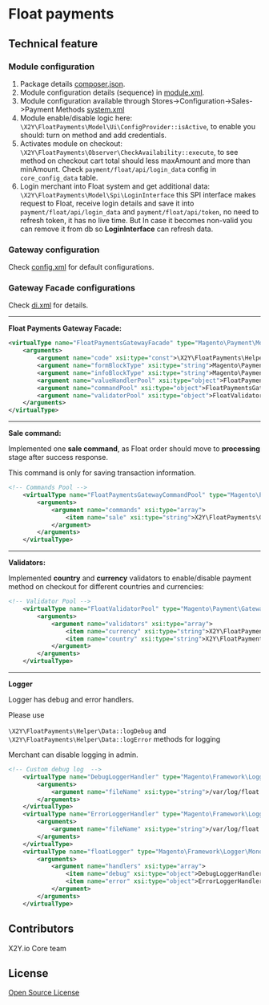 # Float payments

## Technical feature

### Module configuration

1. Package details [composer.json](composer.json).
2. Module configuration details (sequence) in [module.xml](etc/module.xml).
3. Module configuration available through Stores->Configuration->Sales->Payment Methods [system.xml](etc/adminhtml/system.xml)
4. Module enable/disable logic here: `\X2Y\FloatPayments\Model\Ui\ConfigProvider::isActive`, to enable you should: turn on method and add credentials.
5. Activates module on checkout: `\X2Y\FloatPayments\Observer\CheckAvailability::execute`, to see method on checkout cart total should less maxAmount and more than minAmount.
Check `payment/float/api/login_data` config in `core_config_data` table.
6. Login merchant into Float system and get additional data: `\X2Y\FloatPayments\Model\Spi\LoginInterface`
this SPI interface makes request to Float, receive login details and save it into
`payment/float/api/login_data` and `payment/float/api/token`, no need to refresh token, it has no live time.
But In case it becomes non-valid you can remove it from db so **LoginInterface** can refresh data.

### Gateway configuration

Check [config.xml](etc/config.xml) for default configurations.

### Gateway Facade configurations

Check [di.xml](etc/di.xml) for details.

---

**Float Payments Gateway Facade:**

```xml
<virtualType name="FloatPaymentsGatewayFacade" type="Magento\Payment\Model\Method\Adapter">
    <arguments>
        <argument name="code" xsi:type="const">\X2Y\FloatPayments\Helper\Data::METHOD_CODE</argument>
        <argument name="formBlockType" xsi:type="string">Magento\Payment\Block\Form</argument>
        <argument name="infoBlockType" xsi:type="string">Magento\Payment\Block\Info</argument>
        <argument name="valueHandlerPool" xsi:type="object">FloatPaymentsGatewayValueHandlerPool</argument>
        <argument name="commandPool" xsi:type="object">FloatPaymentsGatewayCommandPool</argument>
        <argument name="validatorPool" xsi:type="object">FloatValidatorPool</argument>
    </arguments>
</virtualType>
```

---

**Sale command:**

Implemented one **sale command**, as Float order should move to **processing** stage after success response.

This command is only for saving transaction information.

```xml
<!-- Commands Pool -->
    <virtualType name="FloatPaymentsGatewayCommandPool" type="Magento\Payment\Gateway\Command\CommandPool">
        <arguments>
            <argument name="commands" xsi:type="array">
                <item name="sale" xsi:type="string">X2Y\FloatPayments\Gateway\SaleCommand</item>
            </argument>
        </arguments>
    </virtualType>
```

---

**Validators:**

Implemented **country** and **currency** validators to enable/disable payment method on checkout for different countries and currencies:

```xml
<!-- Validator Pool -->
    <virtualType name="FloatValidatorPool" type="Magento\Payment\Gateway\Validator\ValidatorPool">
        <arguments>
            <argument name="validators" xsi:type="array">
                <item name="currency" xsi:type="string">X2Y\FloatPayments\Gateway\Validator\Currency</item>
                <item name="country" xsi:type="string">X2Y\FloatPayments\Gateway\Validator\Country</item>
            </argument>
        </arguments>
    </virtualType>
```

---

**Logger**

Logger has debug and error handlers.

Please use

`\X2Y\FloatPayments\Helper\Data::logDebug` and
`\X2Y\FloatPayments\Helper\Data::logError` methods for logging

Merchant can disable logging in admin.

```xml
<!-- Custom debug log  -->
    <virtualType name="DebugLoggerHandler" type="Magento\Framework\Logger\Handler\Base">
        <arguments>
            <argument name="fileName" xsi:type="string">/var/log/float.log</argument>
        </arguments>
    </virtualType>
    <virtualType name="ErrorLoggerHandler" type="Magento\Framework\Logger\Handler\System">
        <arguments>
            <argument name="fileName" xsi:type="string">/var/log/float.log</argument>
        </arguments>
    </virtualType>
    <virtualType name="floatLogger" type="Magento\Framework\Logger\Monolog">
        <arguments>
            <argument name="handlers" xsi:type="array">
                <item name="debug" xsi:type="object">DebugLoggerHandler</item>
                <item name="error" xsi:type="object">ErrorLoggerHandler</item>
            </argument>
        </arguments>
    </virtualType>
```


## Contributors
X2Y.io Core team

## License
[Open Source License](LICENSE.txt)
